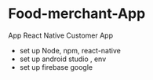 # Food-merchant-App
App React Native Customer App
- set up Node, npm, react-native
- set up android studio , env
- set up firebase google 
